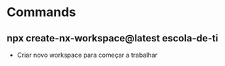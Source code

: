 # Commands

## npx create-nx-workspace@latest escola-de-ti
-  Criar novo workspace para começar a trabalhar
